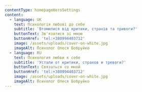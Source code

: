 ```yaml
---
contentType: homepageHeroSettings
content:
  - language: UK
    text: Психологія любові до себе
    subtitle: 'Втомилися від критики, страхів та тривоги?'
    buttonText: Зв'язатися зі мною
    buttonHref: 'tel:+380994403712'
    image: /assets/uploads/cover-on-white.jpg
    imageAlt: Психолог Олеся Бобруйко
  - language: RU
    text: Психология любви к себе
    subtitle: 'Устали от критики, страхов и тревоги?'
    buttonText: Связаться со мной
    buttonHref: 'tel:+380994403712'
    image: /assets/uploads/cover-on-white.jpg
    imageAlt: Психолог Олеся Бобруйко
---
```

